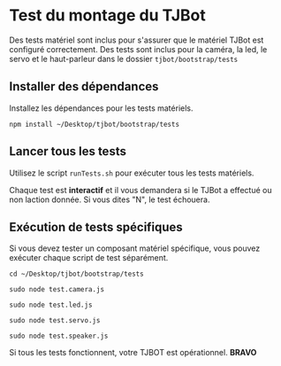 # Test du montage du TJBot

Des tests matériel sont inclus  pour s'assurer que le matériel TJBot est configuré correctement. Des tests sont inclus pour la caméra, la led, le servo et le haut-parleur dans le dossier `tjbot/bootstrap/tests`


## Installer des dépendances

Installez les dépendances pour les tests matériels.

`npm install ~/Desktop/tjbot/bootstrap/tests`

## Lancer tous les tests

Utilisez le script `runTests.sh` pour exécuter tous les tests matériels.

Chaque test est **interactif** et il vous demandera si le TJBot a effectué ou non laction donnée. Si vous dites "N", le test échouera.

## Exécution de tests spécifiques
Si vous devez tester un composant matériel spécifique, vous pouvez exécuter chaque script de test séparément.

`cd ~/Desktop/tjbot/bootstrap/tests`

`sudo node test.camera.js`

`sudo node test.led.js`

`sudo node test.servo.js`

`sudo node test.speaker.js`

Si tous les tests fonctionnent, votre TJBOT est opérationnel. **BRAVO**
